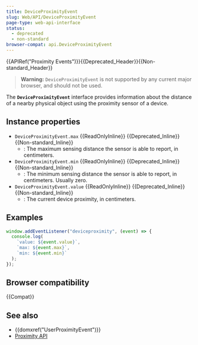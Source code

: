 ```yaml
---
title: DeviceProximityEvent
slug: Web/API/DeviceProximityEvent
page-type: web-api-interface
status:
  - deprecated
  - non-standard
browser-compat: api.DeviceProximityEvent
---
```


{{APIRef("Proximity Events")}}{{Deprecated_Header}}{{Non-standard_Header}}

> **Warning:** `DeviceProximityEvent` is not supported by any current major browser, and should not be used.

The **`DeviceProximityEvent`** interface provides information about the distance of a nearby physical object using the proximity sensor of a device.

## Instance properties

- `DeviceProximityEvent.max` {{ReadOnlyInline}} {{Deprecated_Inline}} {{Non-standard_Inline}}
  - : The maximum sensing distance the sensor is able to report, in centimeters.
- `DeviceProximityEvent.min` {{ReadOnlyInline}} {{Deprecated_Inline}} {{Non-standard_Inline}}
  - : The minimum sensing distance the sensor is able to report, in centimeters. Usually zero.
- `DeviceProximityEvent.value` {{ReadOnlyInline}} {{Deprecated_Inline}} {{Non-standard_Inline}}
  - : The current device proximity, in centimeters.

## Examples

```js
window.addEventListener("deviceproximity", (event) => {
  console.log(
    `value: ${event.value}`,
    `max: ${event.max}`,
    `min: ${event.min}`
  );
});
```

## Browser compatibility

{{Compat}}

## See also

- {{domxref("UserProximityEvent")}}
- [Proximity API](/en-US/docs/Web/API/Proximity_Events)
